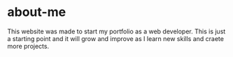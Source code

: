 # about-me

This website was made to start my portfolio as a web developer.  This is just a starting point and it will grow and improve as I learn new skills and craete more projects.
